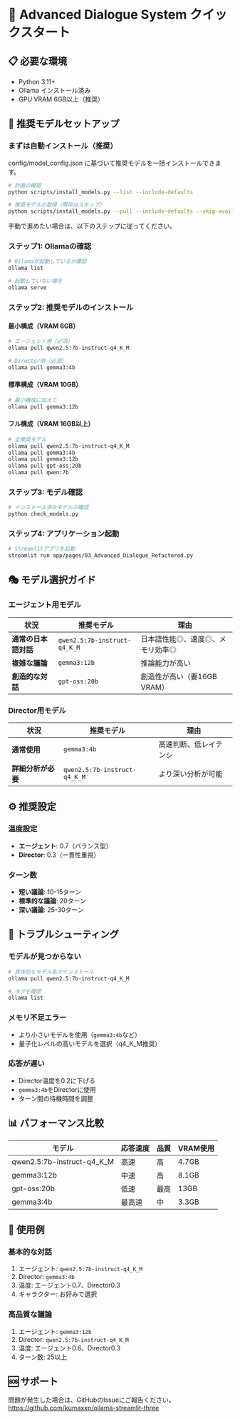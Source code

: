 # 🚀 Advanced Dialogue System クイックスタート

## 📋 必要な環境
- Python 3.11+
- Ollama インストール済み
- GPU VRAM 6GB以上（推奨）

## 🎯 推奨モデルセットアップ

### まずは自動インストール（推奨）
config/model_config.json に基づいて推奨モデルを一括インストールできます。

```bash
# 計画の確認
python scripts/install_models.py --list --include-defaults

# 推奨モデルの取得（既存はスキップ）
python scripts/install_models.py --pull --include-defaults --skip-available
```

手動で進めたい場合は、以下のステップに従ってください。

### ステップ1: Ollamaの確認
```bash
# Ollamaが起動しているか確認
ollama list

# 起動していない場合
ollama serve
```

### ステップ2: 推奨モデルのインストール

#### 最小構成（VRAM 6GB）
```bash
# エージェント用（必須）
ollama pull qwen2.5:7b-instruct-q4_K_M

# Director用（必須）
ollama pull gemma3:4b
```

#### 標準構成（VRAM 10GB）
```bash
# 最小構成に加えて
ollama pull gemma3:12b
```

#### フル構成（VRAM 16GB以上）
```bash
# 全推奨モデル
ollama pull qwen2.5:7b-instruct-q4_K_M
ollama pull gemma3:4b
ollama pull gemma3:12b
ollama pull gpt-oss:20b
ollama pull qwen:7b
```

### ステップ3: モデル確認
```bash
# インストール済みモデルの確認
python check_models.py
```

### ステップ4: アプリケーション起動
```bash
# Streamlitアプリを起動
streamlit run app/pages/03_Advanced_Dialogue_Refactored.py
```

## 🎭 モデル選択ガイド

### エージェント用モデル

| 状況 | 推奨モデル | 理由 |
|------|-----------|------|
| **通常の日本語対話** | `qwen2.5:7b-instruct-q4_K_M` | 日本語性能◎、速度◎、メモリ効率◎ |
| **複雑な議論** | `gemma3:12b` | 推論能力が高い |
| **創造的な対話** | `gpt-oss:20b` | 創造性が高い（要16GB VRAM） |

### Director用モデル

| 状況 | 推奨モデル | 理由 |
|------|-----------|------|
| **通常使用** | `gemma3:4b` | 高速判断、低レイテンシ |
| **詳細分析が必要** | `qwen2.5:7b-instruct-q4_K_M` | より深い分析が可能 |

## ⚙️ 推奨設定

### 温度設定
- **エージェント**: 0.7（バランス型）
- **Director**: 0.3（一貫性重視）

### ターン数
- **短い議論**: 10-15ターン
- **標準的な議論**: 20ターン
- **深い議論**: 25-30ターン

## 🔧 トラブルシューティング

### モデルが見つからない
```bash
# 具体的なモデル名でインストール
ollama pull qwen2.5:7b-instruct-q4_K_M

# タグを確認
ollama list
```

### メモリ不足エラー
- より小さいモデルを使用（`gemma3:4b`など）
- 量子化レベルの高いモデルを選択（q4_K_M推奨）

### 応答が遅い
- Director温度を0.2に下げる
- `gemma3:4b`をDirectorに使用
- ターン間の待機時間を調整

## 📊 パフォーマンス比較

| モデル | 応答速度 | 品質 | VRAM使用 |
|--------|----------|------|----------|
| qwen2.5:7b-instruct-q4_K_M | 高速 | 高 | 4.7GB |
| gemma3:12b | 中速 | 高 | 8.1GB |
| gpt-oss:20b | 低速 | 最高 | 13GB |
| gemma3:4b | 最高速 | 中 | 3.3GB |

## 📝 使用例

### 基本的な対話
1. エージェント: `qwen2.5:7b-instruct-q4_K_M`
2. Director: `gemma3:4b`
3. 温度: エージェント0.7、Director0.3
4. キャラクター: お好みで選択

### 高品質な議論
1. エージェント: `gemma3:12b`
2. Director: `qwen2.5:7b-instruct-q4_K_M`
3. 温度: エージェント0.6、Director0.3
4. ターン数: 25以上

## 🆘 サポート
問題が発生した場合は、GitHubのIssueにご報告ください。
https://github.com/kumaxxp/ollama-streamlit-three